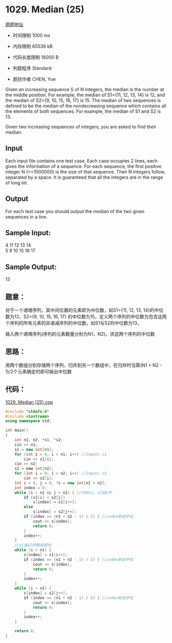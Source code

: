 ﻿# 1029. Median (25)
[原题地址](https://www.patest.cn/contests/pat-a-practise/1029)
* 时间限制 1000 ms

* 内存限制 65536 kB

* 代码长度限制 16000 B

* 判题程序 Standard 

* 题目作者 CHEN, Yue



Given an increasing sequence S of N integers, the median is the number at the middle position. 
For example, the median of S1={11, 12, 13, 14} is 12, and the median of S2={9, 10, 15, 16, 17} 
is 15. The median of two sequences is defined to be the median of the nondecreasing sequence 
which contains all the elements of both sequences. For example, the median of S1 and S2 is 13.

Given two increasing sequences of integers, you are asked to find their median.



## Input

Each input file contains one test case. Each case occupies 2 lines, each gives the information 
of a sequence. For each sequence, the first positive integer N (<=1000000) is the size of that 
sequence. Then N integers follow, separated by a space. It is guaranteed that all the integers 
are in the range of long int.



## Output

For each test case you should output the median of the two given sequences in a line.



## Sample Input: 

4 11 12 13 14  
5 9 10 15 16 17  

## Sample Output:  

13  


## 题意：

对于一个递增序列，其中间位置的元素即为中位数，如S1={11, 12, 13, 14}的中位数为12，S2={9, 10, 15, 16, 17} 
的中位数为15，定义两个序列的中位数为包含这两个序列的所有元素的非递减序列的中位数，如S1与S2的中位数为13，

输入两个递增序列(序列的元素数量分别为N1，N2)，求这两个序列的中位数


## 思路：

用两个数组分别存储两个序列，归并到另一个数组中，在归并时当第(N1 + N2 - 1)/2个元素确定时即可输出中位数


## 代码：

[1029. Median (25).cpp](https://github.com/jerrykcode/PAT-Advanced-Level-Practise/blob/master/PAT%20Advanced%20Level%20Practice/1029.%20Median%20(25)/1029.%20Median%20(25).cpp)

```cpp
#include "stdafx.h"
#include <iostream>
using namespace std;

int main()
{
	int n1, n2, *s1, *s2;
	cin >> n1;
	s1 = new int[n1];
	for (int i = 0; i < n1; i++) //Inputs s1
		cin >> s1[i];
	cin >> n2;
	s2 = new int[n2];
	for (int i = 0; i < n2; i++) //Inputs s2
		cin >> s2[i];
	int i = 0, j = 0, *s = new int[n1 + n2];
	int index = 0;
	while (i < n1 && j < n2) { //归并s1、s2到s中
		if (s1[i] < s2[j])
			s[index] = s1[i++];
		else
			s[index] = s2[j++];
		if (index == (n1 + n2 - 1) / 2) { //index到达中位
			cout << s[index];
			return 0;
		}
		index++;
	}
	//s1或s2的剩余部分
	while (i < n1) { 
		s[index] = s1[i++];
		if (index == (n1 + n2 - 1) / 2) { //index到达中位
			cout << s[index];
			return 0;
		}
		index++;
	}
	while (j < n2) {
		s[index] = s2[j++];
		if (index == (n1 + n2 - 1) / 2) { //index到达中位
			cout << s[index];
			return 0;
		}
		index++;
	}

    return 0;
}

```
